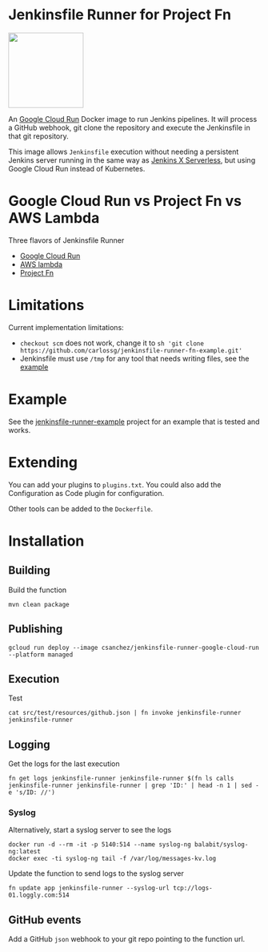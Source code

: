 # Jenkinsfile Runner for Project Fn

<img src="images/jenkins-fn.png" width="150">

An [Google Cloud Run](https://cloud.google.com/run) Docker image to run Jenkins pipelines. It will process a GitHub webhook, git clone the repository and execute the Jenkinsfile in that git repository.

This image allows `Jenkinsfile` execution without needing a persistent Jenkins server running in the same way as [Jenkins X Serverless](https://medium.com/@jdrawlings/serverless-jenkins-with-jenkins-x-9134cbfe6870), but using Google Cloud Run instead of Kubernetes.

# Google Cloud Run vs Project Fn vs AWS Lambda

Three flavors of Jenkinsfile Runner

* [Google Cloud Run](https://github.com/carlossg/jenkinsfile-runner-google-cloud-run)
* [AWS lambda](https://github.com/carlossg/jenkinsfile-runner-lambda)
* [Project Fn](https://github.com/carlossg/jenkinsfile-runner-fn)

# Limitations

Current implementation limitations:

* `checkout scm` does not work, change it to `sh 'git clone https://github.com/carlossg/jenkinsfile-runner-fn-example.git'`
* Jenkinsfile must use `/tmp` for any tool that needs writing files, see the [example](https://github.com/carlossg/jenkinsfile-runner-fn-example)

# Example

See the [jenkinsfile-runner-example](https://github.com/carlossg/jenkinsfile-runner-example) project for an example that is tested and works.

# Extending

You can add your plugins to `plugins.txt`.
You could also add the Configuration as Code plugin for configuration.

Other tools can be added to the `Dockerfile`.

# Installation


## Building

Build the function

    mvn clean package

## Publishing

    gcloud run deploy --image csanchez/jenkinsfile-runner-google-cloud-run --platform managed

## Execution

Test

    cat src/test/resources/github.json | fn invoke jenkinsfile-runner jenkinsfile-runner

## Logging

Get the logs for the last execution

    fn get logs jenkinsfile-runner jenkinsfile-runner $(fn ls calls jenkinsfile-runner jenkinsfile-runner | grep 'ID:' | head -n 1 | sed -e 's/ID: //')

### Syslog

Alternatively, start a syslog server to see the logs

    docker run -d --rm -it -p 5140:514 --name syslog-ng balabit/syslog-ng:latest
    docker exec -ti syslog-ng tail -f /var/log/messages-kv.log

Update the function to send logs to the syslog server

    fn update app jenkinsfile-runner --syslog-url tcp://logs-01.loggly.com:514

## GitHub events

Add a GitHub `json` webhook to your git repo pointing to the function url.
